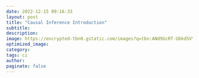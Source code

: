```yaml
---
date: 2022-12-15 09:16:33
layout: post
title: "Causal Inference Introduction"
subtitle:
description:
image: https://encrypted-tbn0.gstatic.com/images?q=tbn:ANd9GcRf-UbkdSVY-IwrVKmEgI4j7VDxfiJiQMdm2Q&usqp=CAU
optimized_image:
category:
tags: ci
author:
paginate: false
---
```

